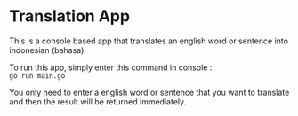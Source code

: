 # Translation App

This is a console based app that translates an english word or sentence into indonesian (bahasa).

To run this app, simply enter this command in console :  
`go run main.go`

You only need to enter a english word or sentence that you want to translate and then the result will be returned immediately.
